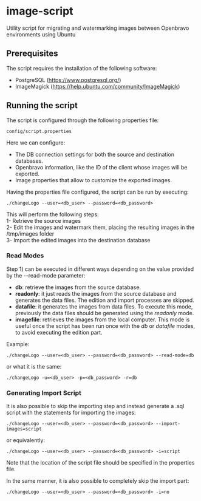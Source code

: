 # image-script
Utility script for migrating and watermarking images between Openbravo environments using Ubuntu

## Prerequisites
The script requires the installation of the following software:
- PostgreSQL (https://www.postgresql.org/)
- ImageMagick (https://help.ubuntu.com/community/ImageMagick)

## Running the script
The script is configured through the following properties file:
```
config/script.properties
```
Here we can configure:
- The DB connection settings for both the source and destination databases.
- Openbravo information, like the ID of the client whose images will be exported.
- Image properties that allow to customize the exported images.

Having the properties file configured, the script can be run by executing:
```
./changeLogo --user=<db_user> --password=<db_password>
```
This will perform the following steps:<br/>
1- Retrieve the source images<br/>
2- Edit the images and watermark them, placing the resulting images in the /tmp/images folder<br/>
3- Import the edited images into the destination database<br/>

### Read Modes

Step 1) can be executed in different ways depending on the value provided by the --read-mode parameter:

- <b>db</b>: retrieve the images from the source database.
- <b>readonly</b>: it just reads the images from the source database and generates the data files. The edition and import processes are skipped.
- <b>datafile</b>: it generates the images from data files. To execute this mode, previously the data files should be generated using the <i>readonly</i> mode.
- <b>imagefile</b>: retrieves the images from the local computer. This mode is useful once the script has been run once with the <i>db</i> or <i>datafile</i> modes, to avoid executing the edition part.

Example:

```
./changeLogo --user=<db_user> --password=<db_password> --read-mode=db
```
or what it is the same:
```
./changeLogo -u=<db_user> -p=<db_password> -r=db
```

### Generating Import Script

It is also possible to skip the importing step and instead generate a .sql script with the statements for importing the images:
```
./changeLogo --user=<db_user> --password=<db_password> --import-images=script
```
or equivalently:
```
./changeLogo --user=<db_user> --password=<db_password> -i=script
```
Note that the location of the script file should be specified in the properties file.

In the same manner, it is also possible to completely skip the import part:
```
./changeLogo --user=<db_user> --password=<db_password> -i=no
```

